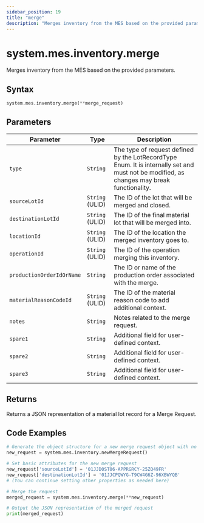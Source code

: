 ```yaml
---
sidebar_position: 19
title: "merge"
description: "Merges inventory from the MES based on the provided parameters."
---
```


# system.mes.inventory.merge

Merges inventory from the MES based on the provided parameters.

## Syntax
```python
system.mes.inventory.merge(**merge_request)
```

## Parameters

| Parameter                       | Type            | Description                                                                                                                               |
|---------------------------------|-----------------|-------------------------------------------------------------------------------------------------------------------------------------------|
| `type`                          | `String`        | The type of request defined by the LotRecordType Enum. It is internally set and must not be modified, as changes may break functionality. |
| `sourceLotId`                   | `String` (ULID) | The ID of the lot that will be merged and closed.                                                                                         |
| `destinationLotId`              | `String` (ULID) | The ID of the final material lot that will be merged into.                                                                                |
| `locationId`                    | `String` (ULID) | The ID of the location the merged inventory goes to.                                                                                      |
| `operationId`                   | `String` (ULID) | The ID of the operation merging this inventory.                                                                                           |
| `productionOrderIdOrName`       | `String`        | The ID or name of the production order associated with the merge.                                                                         |
| `materialReasonCodeId`          | `String` (ULID) | The ID of the material reason code to add additional context.                                                                             |
| `notes`                         | `String`        | Notes related to the merge request.                                                                                                       |
| `spare1`                        | `String`        | Additional field for user-defined context.                                                                                                |
| `spare2`                        | `String`        | Additional field for user-defined context.                                                                                                |
| `spare3`                        | `String`        | Additional field for user-defined context.                                                                                                |

## Returns

Returns a JSON representation of a material lot record for a Merge Request.

## Code Examples

```python
# Generate the object structure for a new merge request object with no initial arguments
new_request = system.mes.inventory.newMergeRequest()

# Set basic attributes for the new merge request
new_request['sourceLotId'] = '01JJD0ST06-APPRGRCY-25ZQ49FR'
new_request['destinationLotId'] = '01JJCPQWYG-T9CW4G6Z-96XBWYQB'
# (You can continue setting other properties as needed here)

# Merge the request
merged_request = system.mes.inventory.merge(**new_request)

# Output the JSON representation of the merged request
print(merged_request)
```